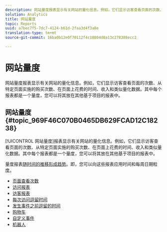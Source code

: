 ```yaml
---
description: 网站量度报表显示有关网站的量化信息。例如，它们显示访客查看页面的次数、从特定页面实施的购买次数、在页面上花费的时间、收入和类似量化数据。其中每个报表都是一个量度，您可以将其放在其他基于项目的报表中。
solution: Analytics
title: 网站量度
topic: Reports
uuid: a7bec7f5-7dc7-4124-b61d-2faa3d4f3a8e
translation-type: tm+mt
source-git-commit: 16ba0b12e0f70112f4c10804d0a13c278388ecc2

---
```



# 网站量度

网站量度报表显示有关网站的量化信息。例如，它们显示访客查看页面的次数、从特定页面实施的购买次数、在页面上花费的时间、收入和类似量化数据。其中每个报表都是一个量度，您可以将其放在其他基于项目的报表中。

## 网站量度 {#topic_969F46C070B0465DB629FCAD12C18238}

[!UICONTROL 网站量度]报表显示有关网站的量化信息。例如，它们显示访客查看页面的次数、从特定页面实施的购买次数、在页面上花费的时间、收入和类似量化数据。其中每个报表都是一个量度，您可以将其放在其他基于项目的报表中。

量度报表[随时间的推移形成趋势](/help/components/c-variables/dimensionslist/reports-types.md)。即，您可以向这些报表应用时间和每周日期粒度。

* [页面查看次数](/help/components/c-variables/dimensionslist/reports-page-views.md)
* [访问报表](/help/components/c-variables/dimensionslist/reports-visits.md)
* [访客报表](/help/components/c-variables/dimensionslist/reports-visitors.md)
* [每次访问逗留时间](/help/components/c-variables/dimensionslist/reports-time-spent-per-visit.md)
* [发生事件之前逗留的时间](/help/components/c-variables/dimensionslist/reports-time-prior-to-event.md)
* [购物车](/help/components/c-variables/dimensionslist/reports-shopping-cart.md)
* [自定义事件](/help/components/c-variables/dimensionslist/reports-custom-events.md)
* [机器人](/help/components/c-variables/dimensionslist/reports-bots.md)
